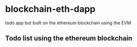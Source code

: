 # blockchain-eth-dapp
todo app but built on the ethereum blockchain using the EVM


## Todo list using the ethereum blockchain
